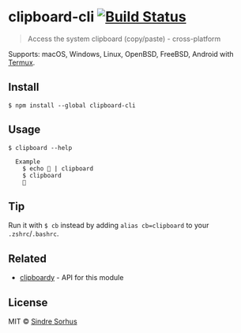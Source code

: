 # clipboard-cli [![Build Status](https://travis-ci.org/sindresorhus/clipboard-cli.svg?branch=master)](https://travis-ci.org/sindresorhus/clipboard-cli)

> Access the system clipboard (copy/paste) - cross-platform

Supports: macOS, Windows, Linux, OpenBSD, FreeBSD, Android with [Termux](https://termux.com/).


## Install

```
$ npm install --global clipboard-cli
```


## Usage

```
$ clipboard --help

  Example
    $ echo 🦄 | clipboard
    $ clipboard
    🦄
```


## Tip

Run it with `$ cb` instead by adding `alias cb=clipboard` to your `.zshrc`/`.bashrc`.


## Related

- [clipboardy](https://github.com/sindresorhus/clipboardy) - API for this module


## License

MIT © [Sindre Sorhus](https://sindresorhus.com)
